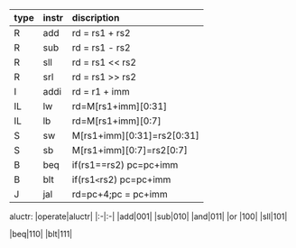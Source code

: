 |type|instr|discription|
|:--|:--|:--|
|R|add|rd = rs1 + rs2|
|R|sub|rd = rs1 - rs2|
|R|sll|rd = rs1 << rs2|
|R|srl|rd = rs1 >> rs2|
|I|addi|rd = r1 + imm|
|IL|lw|rd=M[rs1+imm][0:31]|
|IL|lb|rd=M[rs1+imm][0:7]|
|S|sw|M[rs1+imm][0:31]=rs2[0:31]|
|S|sb|M[rs1+imm][0:7]=rs2[0:7]|
|B|beq|if(rs1==rs2) pc=pc+imm|
|B|blt|if(rs1`<`rs2) pc=pc+imm|
|J|jal|rd=pc+4;pc = pc+imm|

aluctr:
|operate|aluctr|
|:-|:-|
|add|001|
|sub|010|
|and|011|
|or |100|
|sll|101|
<!-- |srl|100| -->

|beq|110|
|blt|111|

